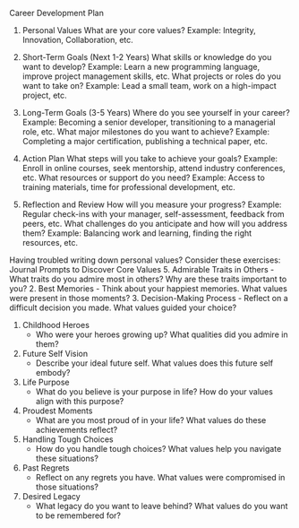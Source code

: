 Career Development Plan
1. Personal Values
What are your core values?
Example: Integrity, Innovation, Collaboration, etc.

2. Short-Term Goals (Next 1-2 Years)
What skills or knowledge do you want to develop?
Example: Learn a new programming language, improve project management skills, etc.
What projects or roles do you want to take on?
Example: Lead a small team, work on a high-impact project, etc.

3. Long-Term Goals (3-5 Years)
Where do you see yourself in your career?
Example: Becoming a senior developer, transitioning to a managerial role, etc.
What major milestones do you want to achieve?
Example: Completing a major certification, publishing a technical paper, etc.

4. Action Plan
What steps will you take to achieve your goals?
Example: Enroll in online courses, seek mentorship, attend industry conferences, etc.
What resources or support do you need?
Example: Access to training materials, time for professional development, etc.

5. Reflection and Review
How will you measure your progress?
Example: Regular check-ins with your manager, self-assessment, feedback from peers, etc.
What challenges do you anticipate and how will you address them?
Example: Balancing work and learning, finding the right resources, etc.



Having troubled writing down personal values? Consider these exercises:
Journal Prompts to Discover Core Values
5. Admirable Traits in Others
    - What traits do you admire most in others? Why are these traits important to you?
2. Best Memories
    - Think about your happiest memories. What values were present in those moments?
3. Decision-Making Process
    - Reflect on a difficult decision you made. What values guided your choice?
1. Childhood Heroes
    - Who were your heroes growing up? What qualities did you admire in them?
6. Future Self Vision
    - Describe your ideal future self. What values does this future self embody?
4. Life Purpose
    - What do you believe is your purpose in life? How do your values align with this purpose?
7. Proudest Moments
    - What are you most proud of in your life? What values do these achievements reflect?
8. Handling Tough Choices
    - How do you handle tough choices? What values help you navigate these situations?
9. Past Regrets
    - Reflect on any regrets you have. What values were compromised in those situations?
10. Desired Legacy
    - What legacy do you want to leave behind? What values do you want to be remembered for?